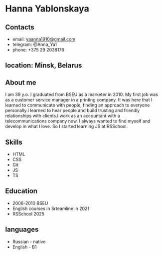 # Hanna Yablonskaya

## Contacts

* email: yaanna1910@gmail.com
* telegram: @Anna_Ya1
* phone: +375 29 2038176

## location: Minsk, Belarus

## About me

I am 39 y.o. I graduated from BSEU as a marketer in 2010. My first job was as a customer service manager in a printing company. It was here that I learned to communicate with people, finding an approach to everyone personally.I learned to hear people and build trusting and friendly relationships with clients.I work as an accountant with a telecommunications company now. I always wanted to find myself and develop in what I love. So I started learning JS at RSSchool.

## Skills

* HTML
* CSS
* Git
* JS
* TS

## Education

* 2006-2010 BSEU
* English courses in Srteamline in 2021
* RSSchool 2025
  
## languages

* Russian - native
* English - B1

